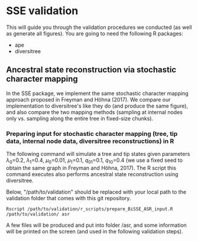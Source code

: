 # SSE validation

This will guide you through the validation procedures we conducted (as well as generate all figures).
You are going to need the following R packages:

* ape
* diversitree

## Ancestral state reconstruction via stochastic character mapping    
In the SSE package, we implement the same stochastic character mapping approach proposed in Freyman and H&ouml;hna (2017).
We compare our implementation to diversitree's like they do (and produce the same figure), and also compare the two mapping methods (sampling at internal nodes only vs. sampling along the entire tree in fixed-size chunks).

### Preparing input for stochastic character mapping (tree, tip data, internal node data, diversitree reconstructions) in R

The following command will simulate a tree and tip states given parameters $\lambda_0$=0.2, $\lambda_1$=0.4, $\mu_0$=0.01, $\mu_1$=0.1, $q_{01}$=0.1, $q_{10}$=0.4 (we use a fixed seed to obtain the same graph in Freyman and H&ouml;hna, 2017). The R script this command executes also performs ancestral state reconstruction using diversitree.

Below, "/path/to/validation" should be replaced with your local path to the validation folder that comes with this git repository.

```
Rscript /path/to/validation/r_scripts/prepare_BiSSE_ASR_input.R /path/to/validation/ asr
```

A few files will be produced and put into folder /asr, and some information will be printed on the screen (and used in the following validation steps).